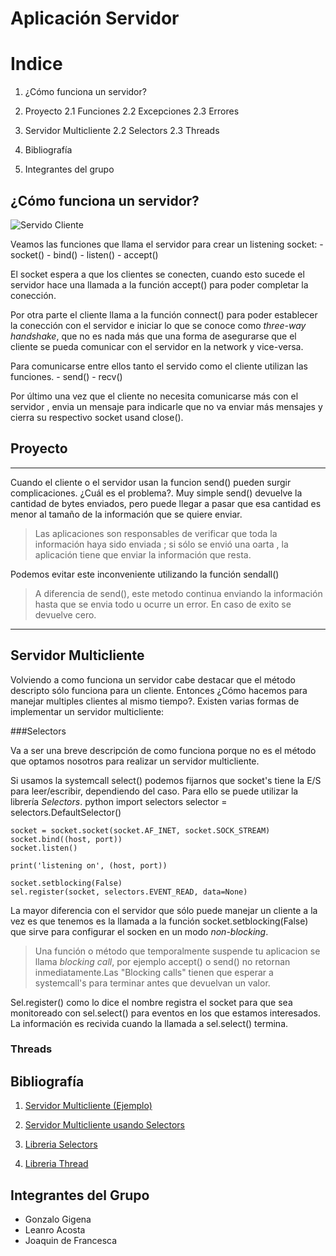 # Aplicación Servidor
# Indice
1. ¿Cómo funciona un servidor?
2. Proyecto
    2.1 Funciones
    2.2 Excepciones
    2.3 Errores

3. Servidor Multicliente
    2.2 Selectors
    2.3 Threads

4. Bibliografía

5. Integrantes del grupo

## ¿Cómo funciona un servidor?

![Servido Cliente](https://files.realpython.com/media/sockets-tcp-flow.1da426797e37.jpg)

Veamos las funciones que llama el servidor para crear un listening socket:
    - socket()
    - bind()
    - listen()
    - accept()

El socket espera a que los clientes se conecten, cuando esto sucede el servidor hace
una llamada a la función accept() para poder completar la conección.

Por otra parte el cliente llama a la función connect() para poder establecer
la conección con el servidor e iniciar lo que se conoce como *three-way handshake*, que no
es nada más que una forma de asegurarse que el cliente se pueda comunicar con el servidor
en la network y vice-versa.

Para comunicarse entre ellos tanto el servido como el cliente utilizan las funciones.
    - send()
    - recv()

Por último una vez que el cliente no necesita comunicarse más con el servidor , envia 
un mensaje para indicarle que no va enviar más mensajes y cierra su respectivo 
socket usand close().

## Proyecto
-------------------------------
Cuando el cliente o el servidor usan la funcion send() pueden surgir complicaciones. ¿Cuál es el problema?. Muy simple send() devuelve la cantidad de bytes enviados, pero puede llegar a pasar que esa cantidad es menor al tamaño de la información que se quiere enviar.
> Las aplicaciones son responsables de verificar que toda la información haya sido enviada ; si sólo se envió una oarta , la aplicación tiene que enviar la información que resta.

Podemos evitar este inconveniente utilizando la función sendall()
> A diferencia de send(), este metodo continua enviando la información hasta que se envia todo u ocurre un error. En caso de exito se devuelve cero.
------------------------------

## Servidor Multicliente
Volviendo a como funciona un servidor cabe destacar que el método descripto sólo funciona para un cliente. Entonces ¿Cómo hacemos para manejar multiples clientes al mismo tiempo?. Existen varias formas de implementar un servidor multicliente:

###Selectors 

Va a ser una breve descripción de como funciona porque no es el método que optamos nosotros para realizar un servidor multicliente. 

Si usamos la systemcall select() podemos fijarnos que socket's tiene la E/S para leer/escribir, dependiendo del caso. Para ello se puede utilizar la librería *Selectors*. 
python
    import selectors
    selector = selectors.DefaultSelector()
    
    socket = socket.socket(socket.AF_INET, socket.SOCK_STREAM)
    socket.bind((host, port))
    socket.listen()
    
    print('listening on', (host, port))
    
    socket.setblocking(False)
    sel.register(socket, selectors.EVENT_READ, data=None)
La mayor diferencia con el servidor que sólo puede manejar un cliente a la vez es que tenemos es la llamada a la función 
socket.setblocking(False) que sirve para configurar el socken en un modo *non-blocking*.
> Una función o método que temporalmente suspende tu aplicacion se llama *blocking call*, por ejemplo accept() o send() no retornan inmediatamente.Las "Blocking calls" tienen que esperar a systemcall's para terminar antes que devuelvan un valor.

Sel.register() como lo dice el nombre registra el socket para que sea monitoreado con sel.select() para eventos en los que
estamos interesados. La información es recivida cuando la llamada a sel.select() termina.

### Threads   


## Bibliografía
1. [Servidor Multicliente (Ejemplo)](https://www.geeksforgeeks.org/socket-programming-multi-threading-python/)

2. [Servidor Multicliente usando Selectors](https://realpython.com/python-sockets/#multi-connection-client-and-server)

3. [Libreria Selectors](https://docs.python.org/3/library/selectors.html)

4. [Libreria Thread](htthttps://docs.python.org/2/library/thread.html)

## Integrantes del Grupo
- Gonzalo Gigena
- Leanro Acosta
- Joaquin de Francesca